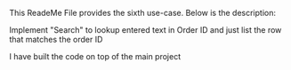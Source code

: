 This ReadeMe File provides the sixth use-case. Below is the description:

Implement "Search" to lookup entered text in Order ID and just list the row that matches the order ID

I have built the code on top of the main project

